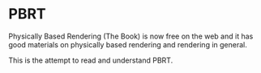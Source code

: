 # PBRT 

Physically Based Rendering (The Book) is now free on the web and it has good materials on physically based rendering and rendering in general. 

This is the attempt to read and understand PBRT. 


